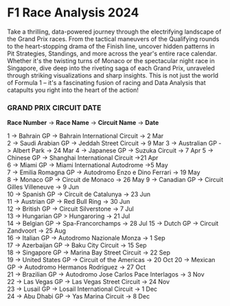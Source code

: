 # F1 Race Analysis 2024

Take a thrilling, data-powered journey through the electrifying landscape of the Grand Prix races. From the tactical 
maneuvers of the Qualifying rounds to the heart-stopping drama of the Finish line, uncover hidden patterns in Pit 
Strategies, Standings, and more across the year's entire race calendar. Whether it's the twisting turns of Monaco or 
the spectacular night race in Singapore, dive deep into the riveting saga of each Grand Prix, unraveled through 
striking visualizations and sharp insights. This is not just the world of Formula 1 – it's a fascinating fusion of 
racing and Data Analysis that catapults you right into the heart of the action!



###	GRAND PRIX	CIRCUIT	DATE	

**Race Number** -> **Race Name** -> **Circuit Name** -> **Date**

1 -> Bahrain GP -> Bahrain International Circuit -> 2 Mar	
2 -> Saudi Arabian GP -> Jeddah Street Circuit -> 9 Mar	
3 -> Australian GP -> Albert Park -> 24 Mar	
4 -> Japanese GP -> Suzuka Circuit -> 7 Apr	
5 -> Chinese GP -> Shanghai International Circuit ->21 Apr	
6 -> Miami GP -> Miami International Autodrome ->5 May	
7 -> Emilia Romagna GP -> Autodromo Enzo e Dino Ferrari -> 19 May	
8 -> Monaco GP -> Circuit de Monaco -> 26 May 
9 -> Canadian GP -> Circuit Gilles Villeneuve -> 9 Jun	
10 -> Spanish GP -> Circuit de Catalunya -> 23 Jun	
11 -> Austrian GP -> Red Bull Ring -> 30 Jun	
12 -> British GP -> Circuit Silverstone -> 7 Jul	
13 -> Hungarian GP > Hungaroring -> 21 Jul	
14 -> Belgian GP -> Spa-Francorchamps -> 28 Jul	
15 -> Dutch GP -> Circuit Zandvoort -> 25 Aug	
16 -> Italian GP -> Autodromo Nazionale Monza -> 1 Sep	
17 -> Azerbaijan GP -> Baku City Circuit -> 15 Sep	
18 -> Singapore GP -> Marina Bay Street Circuit -> 22 Sep	
19 -> United States GP -> Circuit of the Americas -> 20 Oct	
20 -> Mexican GP -> Autodromo Hermanos Rodriguez -> 27 Oct	
21 -> Brazilian GP -> Autodromo Jose Carlos Pace Interlagos -> 3 Nov	
22 -> Las Vegas GP -> Las Vegas Street Circuit -> 24 Nov	
23 -> Lusail GP -> Losail International Circuit -> 1 Dec	
24 -> Abu Dhabi GP -> Yas Marina Circuit -> 8 Dec	